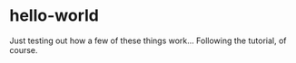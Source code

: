 # hello-world
Just testing out how a few of these things work...
Following the tutorial, of course.
